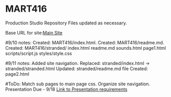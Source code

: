 # MART416
<This content is the property of Eric J Wilsey>

Production Studio Repository
Files updated as necessary.

Base URL for site:[Main Site](https://ewilsey.github.io/MART416)

#9/10 notes:
Created: MART416/index.html.
Created: MART416/readme.md.
Created: MART416/stranded/
          index.html
          readme.md
          sounds.html
          page1.html
          scripts/script.js
          styles/style.css

#9/11 notes:
Added site navigation.
Replaced: stranded/index.html -> stranded/stranded.html
Updated:  stranded/readme.md file
Created: page2.html

#ToDo:
Match sub pages to main page css.
Organize site navigation.
Presentation Due - 9/18
[Link to Presentation requirements](https://moodle.umt.edu/course/view.php?id=28576#section-2)
